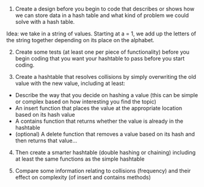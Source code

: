 1. Create a design before you begin to code that describes or shows how we can store data in a hash table and what kind of problem we could solve with a hash table.

Idea: we take in a string of values. Starting at a = 1, we add up the letters of the string together depending on its place on the alphabet. 

2. Create some tests (at least one per piece of functionality) before you begin coding that you want your hashtable to pass before you start coding.

3. Create a hashtable that resolves collisions by simply overwriting the old value with the new value, including at least:
- Describe the way that you decide on hashing a value
(this can be simple or complex based on how interesting you find the topic)
- An insert function that places the value at the appropriate location based on its hash value
- A contains function that returns whether the value is already in the hashtable
- (optional) A delete function that removes a value based on its hash and then returns that value…

4. Then create a smarter hashtable (double hashing or chaining) including at least the same functions as the simple hashtable

5. Compare some information relating to collisions (frequency) and their effect on complexity (of insert and contains methods)